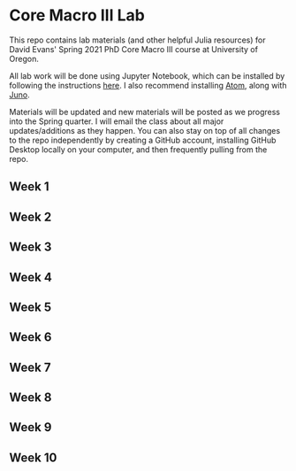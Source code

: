 # Core Macro III Lab

This repo contains lab materials (and other helpful Julia resources) for David Evans' Spring 2021 PhD Core Macro III course at University of Oregon.

All lab work will be done using Jupyter Notebook, which can be installed by following the instructions [here](https://julia.quantecon.org/getting_started_julia/getting_started.html). I also recommend installing [Atom](https://atom.io/), along with [Juno](http://docs.junolab.org/v0.6/man/installation.html#:~:text=3.-,Install%20Juno,required%20Atom%20and%20Julia%20packages.).

Materials will be updated and new materials will be posted as we progress into the Spring quarter. I will email the class about all major updates/additions as they happen. You can also stay on top of all changes to the repo independently by creating a GitHub account, installing GitHub Desktop locally on your computer, and then frequently pulling from the repo. 

## Week 1

## Week 2

## Week 3

## Week 4

## Week 5

## Week 6

## Week 7

## Week 8

## Week 9

## Week 10
